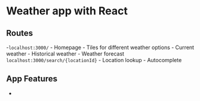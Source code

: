 # Weather app with React


## Routes

-`localhost:3000/`
    - Homepage
    - Tiles for different weather options
        - Current weather
        - Historical weather
        - Weather forecast
`localhost:3000/search/{locationId}`
    - Location lookup
    - Autocomplete

## App Features

- 

